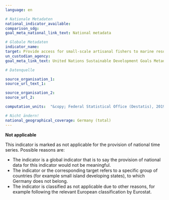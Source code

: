 ```yaml
---
language: en

# Nationale Metadaten
national_indicator_available:
comparison_sdg:
goal_meta_national_link_text: National metadata

# Globale Metadaten
indicator_name:
target: Provide access for small-scale artisanal fishers to marine resources and markets
un_custodian_agency:
goal_meta_link_text: United Nations Sustainable Development Goals Metadata

# Datenquelle

source_organisation_1:
source_url_text_1:

source_organisation_2:
source_url_2:

computation_units:  "&copy; Federal Statistical Office (Destatis), 2019"

# Nicht ändern!
national_geographical_coverage: Germany (total)
---
```

**Not applicable**

This indicator is marked as not applicable for the provision of national time series. Possible reasons are:

-	The indicator is a global indicator that is to say the provision of national data for this indicator would not be meaningful.
-	The indicator or the corresponding target refers to a specific group of countries (for example small island developing states), to which Germany does not belong.
-	The indicator is classified as not applicable due to other reasons, for example following the relevant European classification by Eurostat.
